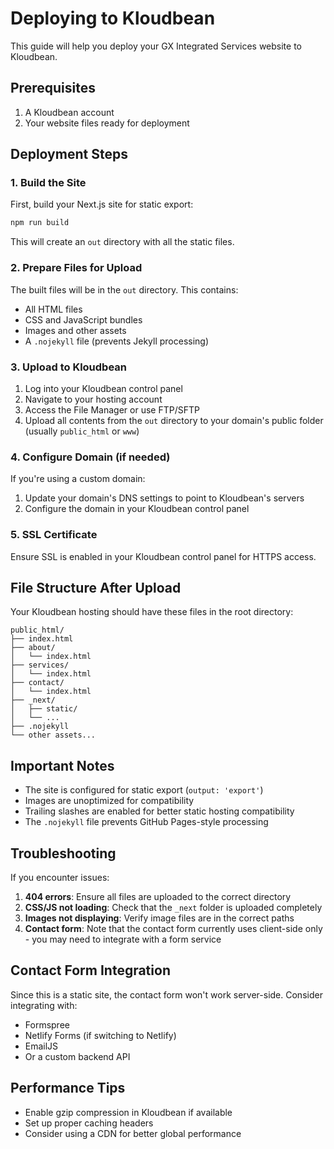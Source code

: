 # Deploying to Kloudbean

This guide will help you deploy your GX Integrated Services website to Kloudbean.

## Prerequisites

1. A Kloudbean account
2. Your website files ready for deployment

## Deployment Steps

### 1. Build the Site

First, build your Next.js site for static export:

```bash
npm run build
```

This will create an `out` directory with all the static files.

### 2. Prepare Files for Upload

The built files will be in the `out` directory. This contains:
- All HTML files
- CSS and JavaScript bundles
- Images and other assets
- A `.nojekyll` file (prevents Jekyll processing)

### 3. Upload to Kloudbean

1. Log into your Kloudbean control panel
2. Navigate to your hosting account
3. Access the File Manager or use FTP/SFTP
4. Upload all contents from the `out` directory to your domain's public folder (usually `public_html` or `www`)

### 4. Configure Domain (if needed)

If you're using a custom domain:
1. Update your domain's DNS settings to point to Kloudbean's servers
2. Configure the domain in your Kloudbean control panel

### 5. SSL Certificate

Ensure SSL is enabled in your Kloudbean control panel for HTTPS access.

## File Structure After Upload

Your Kloudbean hosting should have these files in the root directory:
```
public_html/
├── index.html
├── about/
│   └── index.html
├── services/
│   └── index.html
├── contact/
│   └── index.html
├── _next/
│   ├── static/
│   └── ...
├── .nojekyll
└── other assets...
```

## Important Notes

- The site is configured for static export (`output: 'export'`)
- Images are unoptimized for compatibility
- Trailing slashes are enabled for better static hosting compatibility
- The `.nojekyll` file prevents GitHub Pages-style processing

## Troubleshooting

If you encounter issues:

1. **404 errors**: Ensure all files are uploaded to the correct directory
2. **CSS/JS not loading**: Check that the `_next` folder is uploaded completely
3. **Images not displaying**: Verify image files are in the correct paths
4. **Contact form**: Note that the contact form currently uses client-side only - you may need to integrate with a form service

## Contact Form Integration

Since this is a static site, the contact form won't work server-side. Consider integrating with:
- Formspree
- Netlify Forms (if switching to Netlify)
- EmailJS
- Or a custom backend API

## Performance Tips

- Enable gzip compression in Kloudbean if available
- Set up proper caching headers
- Consider using a CDN for better global performance